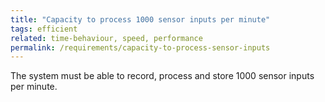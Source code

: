 ```yaml
---
title: "Capacity to process 1000 sensor inputs per minute"
tags: efficient
related: time-behaviour, speed, performance 
permalink: /requirements/capacity-to-process-sensor-inputs
---
```


<div class="quality-requirement" markdown="1">

The system must be able to record, process and store 1000 sensor inputs per minute.

</div><br>




